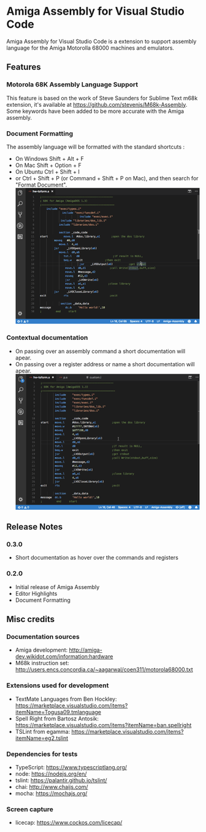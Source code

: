 # Amiga Assembly for Visual Studio Code

Amiga Assembly for Visual Studio Code is a extension to support assembly language for the Amiga Motorolla 68000 machines and emulators.


## Features

### Motorola 68K Assembly Language Support
This feature is based on the work of Steve Saunders for Sublime Text m68k extension, it's available at https://github.com/stevenjs/M68k-Assembly. Some keywords have been added to be more accurate with the Amiga assembly.

### Document Formatting
The assembly language will be formatted with the standard shortcuts :
- On Windows Shift + Alt + F
- On Mac Shift + Option + F
- On Ubuntu Ctrl + Shift + I
- or Ctrl + Shift + P (or Command + Shift + P on Mac), and then search for "Format Document".
![Formatting screenshot](images/formatting.gif)

### Contextual documentation 
- On passing over an assembly command a short documentation will apear.
- On passing over a register address or name a short documentation will apear.
![Tooltip for instruction screenshot](images/hover.gif)


## Release Notes

### 0.3.0
- Short documentation as hover over the commands and registers

### 0.2.0
- Initial release of Amiga Assembly
- Editor Highlights
- Document Formatting

## Misc credits
### Documentation sources
- Amiga development: http://amiga-dev.wikidot.com/information:hardware
- M68k instruction set: http://users.encs.concordia.ca/~aagarwal/coen311/motorola68000.txt
### Extensions used for development
- TextMate Languages from Ben Hockley: https://marketplace.visualstudio.com/items?itemName=Togusa09.tmlanguage
- Spell Right from Bartosz Antosik: https://marketplace.visualstudio.com/items?itemName=ban.spellright
- TSLint from egamma: https://marketplace.visualstudio.com/items?itemName=eg2.tslint
### Dependencies for tests
- TypeScript: https://www.typescriptlang.org/
- node: https://nodejs.org/en/
- tslint: https://palantir.github.io/tslint/
- chai: http://www.chaijs.com/
- mocha: https://mochajs.org/
### Screen capture
- licecap: https://www.cockos.com/licecap/